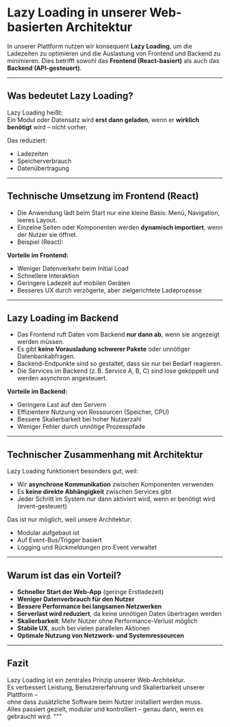 # Lazy Loading in unserer Web-basierten Architektur

In unserer Plattform nutzen wir konsequent **Lazy Loading**, um die Ladezeiten zu optimieren und die Auslastung von Frontend und Backend zu minimieren. Dies betrifft sowohl das **Frontend (React-basiert)** als auch das **Backend (API-gesteuert)**.

---

## Was bedeutet Lazy Loading?

Lazy Loading heißt:  
Ein Modul oder Datensatz wird **erst dann geladen**, wenn er **wirklich benötigt** wird – nicht vorher.

Das reduziert:
- Ladezeiten
- Speicherverbrauch
- Datenübertragung

---

##  Technische Umsetzung im Frontend (React)

- Die Anwendung lädt beim Start nur eine kleine Basis: Menü, Navigation, leeres Layout.
- Einzelne Seiten oder Komponenten werden **dynamisch importiert**, wenn der Nutzer sie öffnet.
- Beispiel (React):

**Vorteile im Frontend:**
- Weniger Datenverkehr beim Initial Load
- Schnellere Interaktion
- Geringere Ladezeit auf mobilen Geräten
- Besseres UX durch verzögerte, aber zielgerichtete Ladeprozesse

---

##  Lazy Loading im Backend

- Das Frontend ruft Daten vom Backend **nur dann ab**, wenn sie angezeigt werden müssen.
- Es gibt **keine Vorausladung schwerer Pakete** oder unnötiger Datenbankabfragen.
- Backend-Endpunkte sind so gestaltet, dass sie nur bei Bedarf reagieren.
- Die Services im Backend (z. B. Service A, B, C) sind lose gekoppelt und werden asynchron angesteuert.

**Vorteile im Backend:**
- Geringere Last auf den Servern
- Effizientere Nutzung von Ressourcen (Speicher, CPU)
- Bessere Skalierbarkeit bei hoher Nutzerzahl
- Weniger Fehler durch unnötige Prozesspfade

---

##  Technischer Zusammenhang mit Architektur

Lazy Loading funktioniert besonders gut, weil:
- Wir **asynchrone Kommunikation** zwischen Komponenten verwenden
- Es **keine direkte Abhängigkeit** zwischen Services gibt
- Jeder Schritt im System nur dann aktiviert wird, wenn er benötigt wird (event-gesteuert)

Das ist nur möglich, weil unsere Architektur:
- Modular aufgebaut ist
- Auf Event-Bus/Trigger basiert
- Logging und Rückmeldungen pro Event verwaltet

---

##  Warum ist das ein Vorteil?

- **Schneller Start der Web-App** (geringe Erstladezeit)
- **Weniger Datenverbrauch für den Nutzer**
- **Bessere Performance bei langsamen Netzwerken**
- **Serverlast wird reduziert**, da keine unnötigen Daten übertragen werden
- **Skalierbarkeit**: Mehr Nutzer ohne Performance-Verlust möglich
- **Stabile UX**, auch bei vielen parallelen Aktionen
- **Optimale Nutzung von Netzwerk- und Systemressourcen**

---

##  Fazit

Lazy Loading ist ein zentrales Prinzip unserer Web-Architektur.  
Es verbessert Leistung, Benutzererfahrung und Skalierbarkeit unserer Plattform –  
ohne dass zusätzliche Software beim Nutzer installiert werden muss.  
Alles passiert gezielt, modular und kontrolliert – genau dann, wenn es gebraucht wird.
"""
